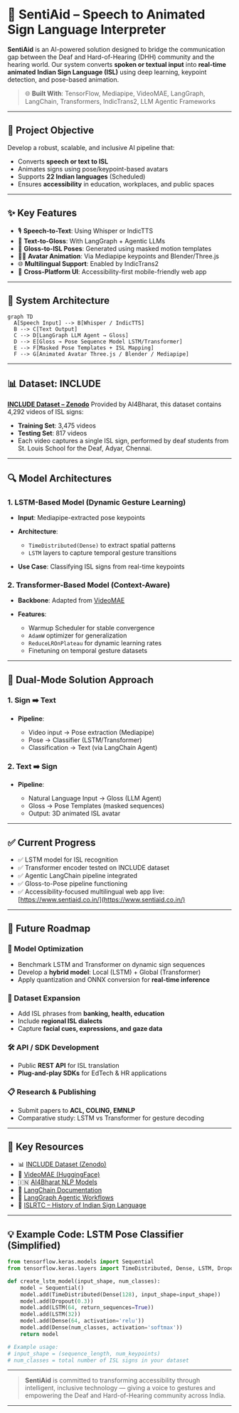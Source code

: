# 🧠 SentiAid – Speech to Animated Sign Language Interpreter

**SentiAid** is an AI-powered solution designed to bridge the communication gap between the Deaf and Hard-of-Hearing (DHH) community and the hearing world. Our system converts **spoken or textual input** into **real-time animated Indian Sign Language (ISL)** using deep learning, keypoint detection, and pose-based animation.

> 🌐 **Built With**: TensorFlow, Mediapipe, VideoMAE, LangGraph, LangChain, Transformers, IndicTrans2, LLM Agentic Frameworks

---

## 🚀 Project Objective

Develop a robust, scalable, and inclusive AI pipeline that:

* Converts **speech or text to ISL**
* Animates signs using pose/keypoint-based avatars
* Supports **22 Indian languages** (Scheduled)
* Ensures **accessibility** in education, workplaces, and public spaces

---

## ✨ Key Features

* 🎙️ **Speech-to-Text**: Using Whisper or IndicTTS
* 📝 **Text-to-Gloss**: With LangGraph + Agentic LLMs
* 🔁 **Gloss-to-ISL Poses**: Generated using masked motion templates
* 🧍‍♂️ **Avatar Animation**: Via Mediapipe keypoints and Blender/Three.js
* 🌐 **Multilingual Support**: Enabled by IndicTrans2
* 📱 **Cross-Platform UI**: Accessibility-first mobile-friendly web app

---

## 🧠 System Architecture

```mermaid
graph TD
  A[Speech Input] --> B[Whisper / IndicTTS]
  B --> C[Text Output]
  C --> D[LangGraph LLM Agent → Gloss]
  D --> E[Gloss → Pose Sequence Model LSTM/Transformer]
  E --> F[Masked Pose Templates + ISL Mapping]
  F --> G[Animated Avatar Three.js / Blender / Mediapipe]
```

---

## 📊 Dataset: INCLUDE

**[INCLUDE Dataset – Zenodo](https://zenodo.org/records/4010759)**
Provided by AI4Bharat, this dataset contains 4,292 videos of ISL signs:

* **Training Set**: 3,475 videos
* **Testing Set**: 817 videos
* Each video captures a single ISL sign, performed by deaf students from St. Louis School for the Deaf, Adyar, Chennai.

---

## 🔍 Model Architectures

### 1. **LSTM-Based Model** (Dynamic Gesture Learning)

* **Input**: Mediapipe-extracted pose keypoints
* **Architecture**:

  * `TimeDistributed(Dense)` to extract spatial patterns
  * `LSTM` layers to capture temporal gesture transitions
* **Use Case**: Classifying ISL signs from real-time keypoints

### 2. **Transformer-Based Model** (Context-Aware)

* **Backbone**: Adapted from [VideoMAE](https://arxiv.org/abs/2203.12602)
* **Features**:

  * Warmup Scheduler for stable convergence
  * `AdamW` optimizer for generalization
  * `ReduceLROnPlateau` for dynamic learning rates
  * Finetuning on temporal gesture datasets

---

## 🎯 Dual-Mode Solution Approach

### 1. **Sign ➡️ Text**

* **Pipeline**:

  * Video input → Pose extraction (Mediapipe)
  * Pose → Classifier (LSTM/Transformer)
  * Classification → Text (via LangChain Agent)

### 2. **Text ➡️ Sign**

* **Pipeline**:

  * Natural Language Input → Gloss (LLM Agent)
  * Gloss → Pose Templates (masked sequences)
  * Output: 3D animated ISL avatar

---

## ✅ Current Progress

* ✅ LSTM model for ISL recognition
* ✅ Transformer encoder tested on INCLUDE dataset
* ✅ Agentic LangChain pipeline integrated
* ✅ Gloss-to-Pose pipeline functioning
* ✅ Accessibility-focused multilingual web app live: [https://www.sentiaid.co.in/](https://www.sentiaid.co.in/)

---

## 🔭 Future Roadmap

### 🔧 Model Optimization

* Benchmark LSTM and Transformer on dynamic sign sequences
* Develop a **hybrid model**: Local (LSTM) + Global (Transformer)
* Apply quantization and ONNX conversion for **real-time inference**

### 🧾 Dataset Expansion

* Add ISL phrases from **banking, health, education**
* Include **regional ISL dialects**
* Capture **facial cues, expressions, and gaze data**

### 🛠️ API / SDK Development

* Public **REST API** for ISL translation
* **Plug-and-play SDKs** for EdTech & HR applications

### 📋 Research & Publishing

* Submit papers to **ACL, COLING, EMNLP**
* Comparative study: LSTM vs Transformer for gesture decoding

---

## 🔗 Key Resources

* 📊 [INCLUDE Dataset (Zenodo)](https://zenodo.org/records/4010759)
* 🧠 [VideoMAE (HuggingFace)](https://huggingface.co/MCG-NJU/videomae-base)
* 🇮🇳 [AI4Bharat NLP Models](https://huggingface.co/ai4bharat)
* 🧬 [LangChain Documentation](https://python.langchain.com/docs/)
* 🤖 [LangGraph Agentic Workflows](https://python.langchain.com/docs/langgraph/)
* 🧏 [ISLRTC – History of Indian Sign Language](https://islrtc.nic.in/history-0)

---

## 💡 Example Code: LSTM Pose Classifier (Simplified)

```python
from tensorflow.keras.models import Sequential
from tensorflow.keras.layers import TimeDistributed, Dense, LSTM, Dropout

def create_lstm_model(input_shape, num_classes):
    model = Sequential()
    model.add(TimeDistributed(Dense(128), input_shape=input_shape))
    model.add(Dropout(0.3))
    model.add(LSTM(64, return_sequences=True))
    model.add(LSTM(32))
    model.add(Dense(64, activation='relu'))
    model.add(Dense(num_classes, activation='softmax'))
    return model

# Example usage:
# input_shape = (sequence_length, num_keypoints)
# num_classes = total number of ISL signs in your dataset
```

---

> **SentiAid** is committed to transforming accessibility through intelligent, inclusive technology — giving a voice to gestures and empowering the Deaf and Hard-of-Hearing community across India.

---
